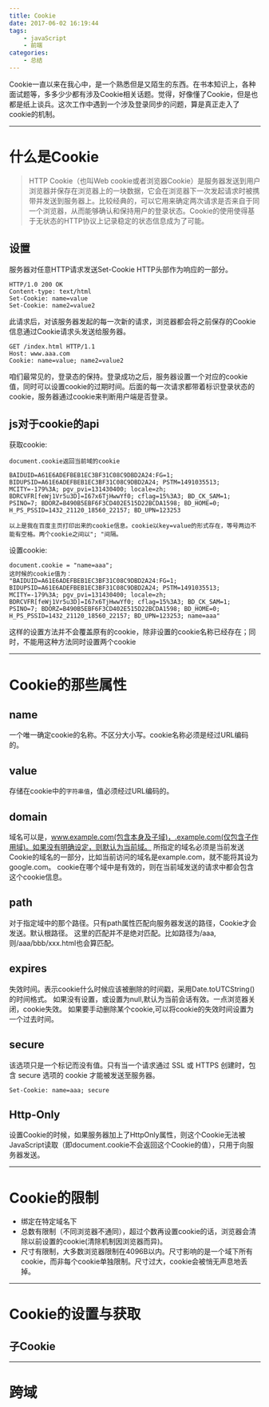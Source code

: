 ```yaml
---
title: Cookie
date: 2017-06-02 16:19:44
tags:
    - javaScript
    - 前端
categories:
    - 总结
---
```


Cookie一直以来在我心中，是一个熟悉但是又陌生的东西。在书本知识上，各种面试题等，多多少少都有涉及Cookie相关话题。觉得，好像懂了Cookie，但是也都是纸上谈兵。这次工作中遇到一个涉及登录同步的问题，算是真正走入了cookie的机制。

---
# 什么是Cookie
> HTTP Cookie（也叫Web cookie或者浏览器Cookie）是服务器发送到用户浏览器并保存在浏览器上的一块数据，它会在浏览器下一次发起请求时被携带并发送到服务器上。比较经典的，可以它用来确定两次请求是否来自于同一个浏览器，从而能够确认和保持用户的登录状态。Cookie的使用使得基于无状态的HTTP协议上记录稳定的状态信息成为了可能。

<!-- more -->
## 设置
服务器对任意HTTP请求发送Set-Cookie HTTP头部作为响应的一部分。
```
HTTP/1.0 200 OK
Content-type: text/html
Set-Cookie: name=value
Set-Cookie: name2=value2
```
此请求后，对该服务器发起的每一次新的请求，浏览器都会将之前保存的Cookie信息通过Cookie请求头发送给服务器。
```
GET /index.html HTTP/1.1
Host: www.aaa.com
Cookie: name=value; name2=value2
```
咱们最常见的，登录态的保持。登录成功之后，服务器设置一个对应的cookie值，同时可以设置cookie的过期时间。后面的每一次请求都带着标识登录状态的cookie，服务器通过cookie来判断用户端是否登录。

## js对于cookie的api
获取cookie:
```
document.cookie返回当前域的cookie

BAIDUID=A61E6ADEFBEB1EC3BF31C08C9DBD2A24:FG=1; BIDUPSID=A61E6ADEFBEB1EC3BF31C08C9DBD2A24; PSTM=1491035513; MCITY=-179%3A; pgv_pvi=131430400; locale=zh; BDRCVFR[feWj1Vr5u3D]=I67x6TjHwwYf0; cflag=15%3A3; BD_CK_SAM=1; PSINO=7; BDORZ=B490B5EBF6F3CD402E515D22BCDA1598; BD_HOME=0; H_PS_PSSID=1432_21120_18560_22157; BD_UPN=123253

以上是我在百度主页打印出来的cookie信息。cookie以key=value的形式存在，等号两边不能有空格。两个cookie之间以"; "间隔。
```

设置cookie:
```
document.cookie = "name=aaa";
这时候的cookie值为：
"BAIDUID=A61E6ADEFBEB1EC3BF31C08C9DBD2A24:FG=1; BIDUPSID=A61E6ADEFBEB1EC3BF31C08C9DBD2A24; PSTM=1491035513; MCITY=-179%3A; pgv_pvi=131430400; locale=zh; BDRCVFR[feWj1Vr5u3D]=I67x6TjHwwYf0; cflag=15%3A3; BD_CK_SAM=1; PSINO=7; BDORZ=B490B5EBF6F3CD402E515D22BCDA1598; BD_HOME=0; H_PS_PSSID=1432_21120_18560_22157; BD_UPN=123253; name=aaa"
```
这样的设置方法并不会覆盖原有的cookie，除非设置的cookie名称已经存在；同时，不能用这种方法同时设置两个cookie

---
# Cookie的那些属性
## name
一个唯一确定cookie的名称。不区分大小写。cookie名称必须是经过URL编码的。
## value
存储在cookie中的`字符串值`，值必须经过URL编码的。
## domain
域名可以是，www.example.com(包含本身及子域)，.example.com(仅包含子作用域)。如果没有明确设定，则默认为当前域。
所指定的域名必须是当前发送Cookie的域名的一部分，比如当前访问的域名是example.com，就不能将其设为google.com。
cookie在哪个域中是有效的，则在当前域发送的请求中都会包含这个cookie信息。
## path
对于指定域中的那个路径。只有path属性匹配向服务器发送的路径，Cookie才会发送。默认根路径。
这里的匹配并不是绝对匹配。比如路径为/aaa, 则/aaa/bbb/xxx.html也会算匹配。
## expires
失效时间。表示cookie什么时候应该被删除的时间戳，采用Date.toUTCString()的时间格式。
如果没有设置，或设置为null,默认为当前会话有效。一点浏览器关闭，cookie失效。
如果要手动删除某个cookie,可以将cookie的失效时间设置为一个过去时间。
## secure
该选项只是一个标记而没有值。只有当一个请求通过 SSL 或 HTTPS 创建时，包含 secure 选项的 cookie 才能被发送至服务器。
```    
Set-Cookie: name=aaa; secure
```
## Http-Only
设置Cookie的时候，如果服务器加上了HttpOnly属性，则这个Cookie无法被JavaScript读取（即document.cookie不会返回这个Cookie的值），只用于向服务器发送。

---
# Cookie的限制
*   绑定在特定域名下
*   总数有限制（不同浏览器不通同），超过个数再设置cookie的话，浏览器会清除以前设置的cookie(清除机制因浏览器而异)。
*   尺寸有限制，大多数浏览器限制在4096B以内。尺寸影响的是一个域下所有cookie，而非每个cookie单独限制。尺寸过大，cookie会被悄无声息地丢掉。

---
# Cookie的设置与获取
## 子Cookie

---
# 跨域